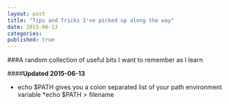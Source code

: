 ```yaml
---
layout: post
title: "Tips and Tricks I've picked up along the way"
date: 2015-06-13
categories: 
published: true
---
```


###A random collection of useful bits I want to remember as I learn

####**Updated 2015-06-13**

* echo $PATH gives you a colon separated list of your path environment variable
  *echo $PATH > filename